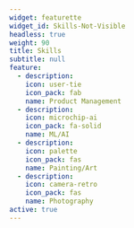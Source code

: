 ```yaml
---
widget: featurette
widget_id: Skills-Not-Visible
headless: true
weight: 90
title: Skills
subtitle: null
feature:
  - description: 
    icon: user-tie
    icon_pack: fab
    name: Product Management
  - description: 
    icon: microchip-ai
    icon_pack: fa-solid
    name: ML/AI
  - description: 
    icon: palette
    icon_pack: fas
    name: Painting/Art
  - description: 
    icon: camera-retro
    icon_pack: fas
    name: Photography
active: true
---
```

